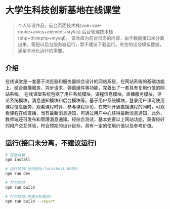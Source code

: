# 大学生科技创新基地在线课堂

> 个人毕设作品，前台页面技术栈(vue+vue-router+axios+element+stylus),后台管理技术栈(php+thinkphp+mysql)。
> 该仓库为前台页面的内容，由于数据接口未分离出来，需配以后台服务器运行，暂不建议下载运行。有空的话会模拟数据，满足本地化运行的需要。

## 介绍
在线课堂是一套基于浏览器和服务器综合设计的网站系统，在网站系统的基础功能上，结合直播服务，异步请求，弹窗组件等功能，完善出了一套具有复用价值的网站系统。
在线课堂系统包括了用户系统模块，课程信息模块，直播服务模块，评论系统模块，消息通知模块和后台模块等。基于用户系统模块，登录用户课可使用课程信息服务，观看课程时评，参与课程评论，在教师开通直播课程的同时，可观看课程在线直播，当有最新消息通知，可通过用户中心获得最新消息通知，此外，教师端还可发布和管理消息通知。经综合测试，基本完善以上网站功能，获得较好的用户交互体验，符合预期的设计目标，具有一定的使用价值以及参考价值。

## 运行(接口未分离，不建议运行)

``` bash
# 安装依赖
npm install

# 运行项目(访问地址:localhost:8080)
npm run dev

# 打包项目
npm run build

# 打包项目(生成分析报告)
npm run build --report
```

